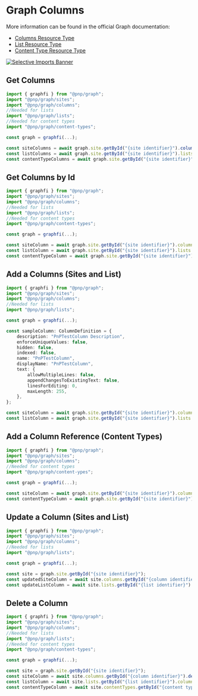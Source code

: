# Graph Columns

More information can be found in the official Graph documentation:

- [Columns Resource Type](https://docs.microsoft.com/en-us/graph/api/resources/columndefinition?view=graph-rest-1.0)
- [List Resource Type](https://docs.microsoft.com/en-us/graph/api/resources/list?view=graph-rest-1.0)
- [Content Type Resource Type](https://docs.microsoft.com/en-us/graph/api/resources/contenttype?view=graph-rest-1.0)

[![Selective Imports Banner](https://img.shields.io/badge/Selective%20Imports-informational.svg)](../concepts/selective-imports.md)  

## Get Columns

```TypeScript
import { graphfi } from "@pnp/graph";
import "@pnp/graph/sites";
import "@pnp/graph/columns";
//Needed for lists
import "@pnp/graph/lists";
//Needed for content types
import "@pnp/graph/content-types";

const graph = graphfi(...);

const siteColumns = await graph.site.getById("{site identifier}").columns();
const listColumns = await graph.site.getById("{site identifier}").lists.getById("{list identifier}").columns();
const contentTypeColumns = await graph.site.getById("{site identifier}").contentTypes.getById("{content type identifier}").columns();
```

## Get Columns by Id

```TypeScript
import { graphfi } from "@pnp/graph";
import "@pnp/graph/sites";
import "@pnp/graph/columns";
//Needed for lists
import "@pnp/graph/lists";
//Needed for content types
import "@pnp/graph/content-types";

const graph = graphfi(...);

const siteColumn = await graph.site.getById("{site identifier}").columns.getById("{column identifier}")();
const listColumn = await graph.site.getById("{site identifier}").lists.getById("{list identifier}").columns.getById("{column identifier}")();
const contentTypeColumn = await graph.site.getById("{site identifier}").contentTypes.getById("{content type identifier}").columns.getById("{column identifier}")();
```

## Add a Columns (Sites and List)

```TypeScript
import { graphfi } from "@pnp/graph";
import "@pnp/graph/sites";
import "@pnp/graph/columns";
//Needed for lists
import "@pnp/graph/lists";

const graph = graphfi(...);

const sampleColumn: ColumnDefinition = {
    description: "PnPTestColumn Description",
    enforceUniqueValues: false,
    hidden: false,
    indexed: false,
    name: "PnPTestColumn",
    displayName: "PnPTestColumn",
    text: {
        allowMultipleLines: false,
        appendChangesToExistingText: false,
        linesForEditing: 0,
        maxLength: 255,
    },
};

const siteColumn = await graph.site.getById("{site identifier}").columns.add(sampleColumn);
const listColumn = await graph.site.getById("{site identifier}").lists.getById("{list identifier}").columns.add(sampleColumn);
```

## Add a Column Reference (Content Types)

```TypeScript
import { graphfi } from "@pnp/graph";
import "@pnp/graph/sites";
import "@pnp/graph/columns";
//Needed for content types
import "@pnp/graph/content-ypes";

const graph = graphfi(...);

const siteColumn = await graph.site.getById("{site identifier}").columns.getById("{column identifier}")();
const contentTypeColumn = await graph.site.getById("{site identifier}").contentTypes.getById("{content type identifier}").columns.addRef(siteColumn);
```

## Update a Column (Sites and List)

```TypeScript
import { graphfi } from "@pnp/graph";
import "@pnp/graph/sites";
import "@pnp/graph/columns";
//Needed for lists
import "@pnp/graph/lists";

const graph = graphfi(...);

const site = graph.site.getById("{site identifier}");
const updatedSiteColumn = await site.columns.getById("{column identifier}").update({ displayName: "New Name" });
const updateListColumn = await site.lists.getById("{list identifier}").columns.getById("{column identifier}").update({ displayName: "New Name" });
```

## Delete a Column

```TypeScript
import { graphfi } from "@pnp/graph";
import "@pnp/graph/sites";
import "@pnp/graph/columns";
//Needed for lists
import "@pnp/graph/lists";
//Needed for content types
import "@pnp/graph/content-types";

const graph = graphfi(...);

const site = graph.site.getById("{site identifier}");
const siteColumn = await site.columns.getById("{column identifier}").delete();
const listColumn = await site.lists.getById("{list identifier}").columns.getById("{column identifier}").delete();
const contentTypeColumn = await site.contentTypes.getById("{content type identifier}").columns.getById("{column identifier}").delete();
```

